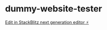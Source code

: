 # dummy-website-tester

[Edit in StackBlitz next generation editor ⚡️](https://stackblitz.com/~/github.com/LittleG1ant/dummy-website-tester)